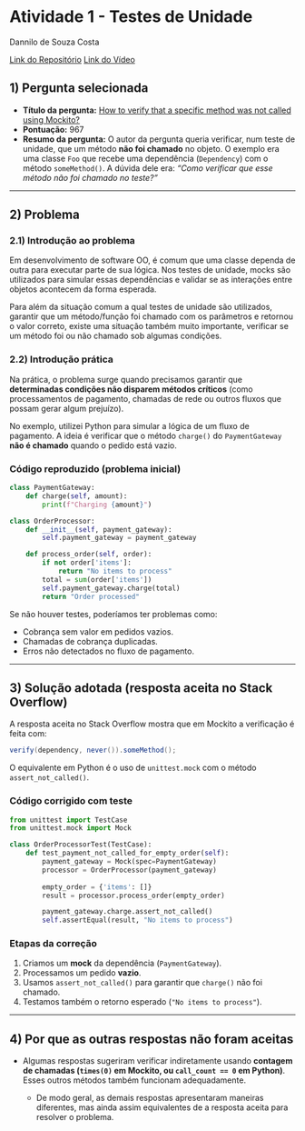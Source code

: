 
# Atividade 1 - Testes de Unidade

Dannilo de Souza Costa

[Link do Repositório](https://github.com/thimowthy/Atividade1AEETesteSoftware)
[Link do Vídeo](https://drive.google.com/file/d/1Cn2HbMH2tz3nErImDnlTJWt8M2KhVFge/view?usp=sharing)

## 1) Pergunta selecionada

* **Título da pergunta:** [How to verify that a specific method was not called using Mockito?](https://stackoverflow.com/questions/12862659/how-to-verify-that-a-specific-method-was-not-called-using-mockito)
* **Pontuação:** 967
* **Resumo da pergunta:**
  O autor da pergunta queria verificar, num teste de unidade, que um método **não foi chamado** no objeto. O exemplo era uma classe `Foo` que recebe uma dependência (`Dependency`) com o método `someMethod()`. A dúvida dele era: *“Como verificar que esse método não foi chamado no teste?”*

---

## 2) Problema
### 2.1) Introdução ao problema
Em desenvolvimento de software OO, é comum que uma classe dependa de outra para executar parte de sua lógica. Nos testes de unidade, mocks são utilizados para simular essas dependências e validar se as interações entre objetos acontecem da forma esperada.

Para além da situação comum a qual testes de unidade são utilizados, garantir que um método/função foi chamado com os parâmetros e retornou o valor  correto, existe uma situação também muito importante, verificar se um método foi ou não chamado sob algumas condições.

### 2.2) Introdução prática
Na prática, o problema surge quando precisamos garantir que **determinadas condições não disparem métodos críticos** (como processamentos de pagamento, chamadas de rede ou outros fluxos que possam gerar algum prejuízo).

No exemplo, utilizei Python para simular a lógica de um fluxo de pagamento. A ideia é verificar que o método `charge()` do `PaymentGateway` **não é chamado** quando o pedido está vazio.

### Código reproduzido (problema inicial)

```python
class PaymentGateway:
    def charge(self, amount):
        print(f"Charging {amount}")

class OrderProcessor:
    def __init__(self, payment_gateway):
        self.payment_gateway = payment_gateway

    def process_order(self, order):
        if not order['items']:
            return "No items to process"
        total = sum(order['items'])
        self.payment_gateway.charge(total)
        return "Order processed"
```

Se não houver testes, poderíamos ter problemas como:

* Cobrança sem valor em pedidos vazios.
* Chamadas de cobrança duplicadas.
* Erros não detectados no fluxo de pagamento.

---

## 3) Solução adotada (resposta aceita no Stack Overflow)

A resposta aceita no Stack Overflow mostra que em Mockito a verificação é feita com:

```java
verify(dependency, never()).someMethod();
```

O equivalente em Python é o uso de `unittest.mock` com o método `assert_not_called()`.

### Código corrigido com teste

```python
from unittest import TestCase
from unittest.mock import Mock

class OrderProcessorTest(TestCase):
    def test_payment_not_called_for_empty_order(self):
        payment_gateway = Mock(spec=PaymentGateway)
        processor = OrderProcessor(payment_gateway)
        
        empty_order = {'items': []}
        result = processor.process_order(empty_order)

        payment_gateway.charge.assert_not_called()
        self.assertEqual(result, "No items to process")
```

### Etapas da correção

1. Criamos um **mock** da dependência (`PaymentGateway`).
2. Processamos um pedido **vazio**.
3. Usamos `assert_not_called()` para garantir que `charge()` não foi chamado.
4. Testamos também o retorno esperado (`"No items to process"`).

---

## 4) Por que as outras respostas não foram aceitas

* Algumas respostas sugeriram verificar indiretamente usando **contagem de chamadas (`times(0)` em Mockito, ou `call_count == 0` em Python)**. Esses outros métodos também funcionam adequadamente.

  * De modo geral, as demais respostas apresentaram maneiras diferentes, mas ainda assim equivalentes de a resposta aceita para resolver o problema.